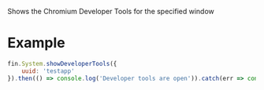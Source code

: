 Shows the Chromium Developer Tools for the specified window
# Example

```js
fin.System.showDeveloperTools({
    uuid: 'testapp'
}).then(() => console.log('Developer tools are open')).catch(err => console.error(err));
```
